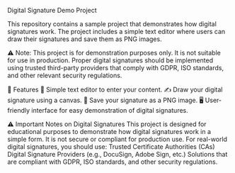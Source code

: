 Digital Signature Demo Project

This repository contains a sample project that demonstrates how digital signatures work. The project includes a simple text editor where users can draw their signatures and save them as PNG images.

⚠️ Note: This project is for demonstration purposes only. It is not suitable for use in production. Proper digital signatures should be implemented using trusted third-party providers that comply with GDPR, ISO standards, and other relevant security regulations.

🚀 Features
📝 Simple text editor to enter your content.
✍️ Draw your digital signature using a canvas.
💾 Save your signature as a PNG image.
🖥️ User-friendly interface for easy demonstration of digital signatures.

⚠️ Important Notes on Digital Signatures
This project is designed for educational purposes to demonstrate how digital signatures work in a simple form.
It is not secure or compliant for production use.
For real-world digital signatures, you should use:
Trusted Certificate Authorities (CAs)
Digital Signature Providers (e.g., DocuSign, Adobe Sign, etc.)
Solutions that are compliant with GDPR, ISO standards, and other security regulations.

